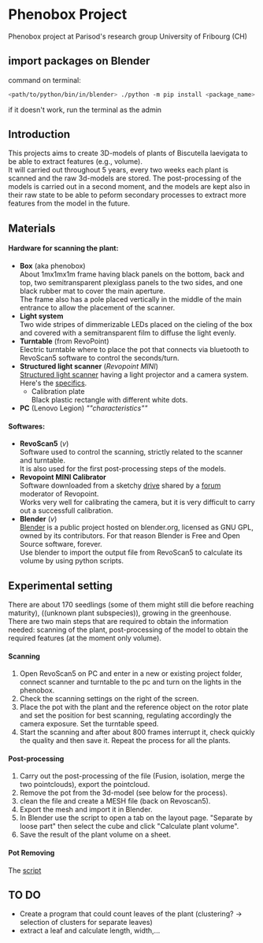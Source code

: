 # Phenobox Project
Phenobox project at Parisod's research group University of Fribourg (CH)

## import packages on Blender
command on terminal:
```bash
<path/to/python/bin/in/blender> ./python -m pip install <package_name> --target="path/to/blender/site-packages"
```
if it doesn't work, run the terminal as the admin


## Introduction
This projects aims to create 3D-models of plants of Biscutella laevigata to be able to extract features (e.g., volume).  
It will carried out throughout 5 years, every two weeks each plant is scanned and the raw 3d-models are stored. The post-processing of the models is carried out in a second moment, and the models are kept also in their raw state to be able to peform secondary processes to extract more features from the model in the future.

## Materials
#### Hardware for scanning the plant:
- **Box** (aka phenobox)  
    About 1mx1mx1m frame having black panels on the bottom, back and top, two semitransparent plexiglass panels to the two sides, and one black rubber mat to cover the main aperture.  
    The frame also has a pole placed vertically in the middle of the main entrance to allow the placement of the scanner.
- **Light system**  
    Two wide stripes of dimmerizable LEDs placed on the cieling of the box and covered with a semitransparent film to diffuse the light evenly.
- **Turntable** (from RevoPoint)  
    Electric turntable where to place the pot that connects via bluetooth to RevoScan5 software to control the seconds/turn.
- **Structured light scanner** (*Revopoint MINI*)  
    [Structured light scanner](https://en.wikipedia.org/wiki/Structured-light_3D_scanner)  having a light projector and a camera system. Here's the [specifics](https://www.revopoint3d.com/pages/industry-3d-scanner-mini).
    - Calibration plate  
        Black plastic rectangle with different white dots.
- **PC** (Lenovo Legion)
    _""characteristics""_

#### Softwares:
- **RevoScan5** (_v_)  
    Software used to control the scanning, strictly related to the scanner and turntable.  
    It is also used for the first post-processing steps of the models.
- **Revopoint MINI Calibrator**  
    Software downloaded from a sketchy [drive](https://drive.google.com/file/d/1SiG12cl_BQr5D1KG6iokxiNpssmt3VMq/view?usp=sharing) shared by a [forum](https://forum.revopoint3d.com/t/how-to-calibrate-mini/22819) moderator of Revopoint.  
    Works very well for calibrating the camera, but it is very difficult to carry out a successfull calibration.
- **Blender** (_v_)  
    [Blender](https://www.blender.org/) is a public project hosted on blender.org, licensed as GNU GPL, owned by its contributors. For that reason Blender is Free and Open Source software, forever.  
    Use blender to import the output file from RevoScan5 to calculate its volume by using python scripts.


## Experimental setting
There are about 170 seedlings (some of them might still die before reaching maturity), ((unknown plant subspecies)), growing in the greenhouse.  
There are two main steps that are required to obtain the information needed: scanning of the plant, post-processing of the model to obtain the required features (at the moment only volume).
#### Scanning
1. Open RevoScan5 on PC and enter in a new or existing project folder, connect scanner and turntable to the pc and turn on the lights in the phenobox.
2. Check the scanning settings on the right of the screen.
3. Place the pot with the plant and the reference object on the rotor plate and set the position for best scanning, regulating accordingly the camera exposure. Set the turntable speed.
4. Start the scanning and after about 800 frames interrupt it, check quickly the quality and then save it. Repeat the process for all the plants.
#### Post-processing
1. Carry out the post-processing of the file (Fusion, isolation, merge the two pointclouds), export the pointcloud. 
2. Remove the pot from the 3d-model (see below for the process).
3. clean the file and create a MESH file (back on Revoscan5).
2. Export the mesh and import it in Blender. 
3. In Blender use the script to open a tab on the layout page. "Separate by loose part" then select the cube and click "Calculate plant volume".
4. Save the result of the plant volume on a sheet.

#### Pot Removing
The [script](clusterin_algo.py)






## TO DO
- Create a program that could count leaves of the plant (clustering? -> selection of clusters for separate leaves)
- extract a leaf and calculate length, width,...

